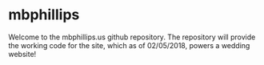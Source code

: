 # mbphillips
Welcome to the mbphillips.us github repository. The repository will provide the working code for the site, which as of 02/05/2018, powers a wedding website!
